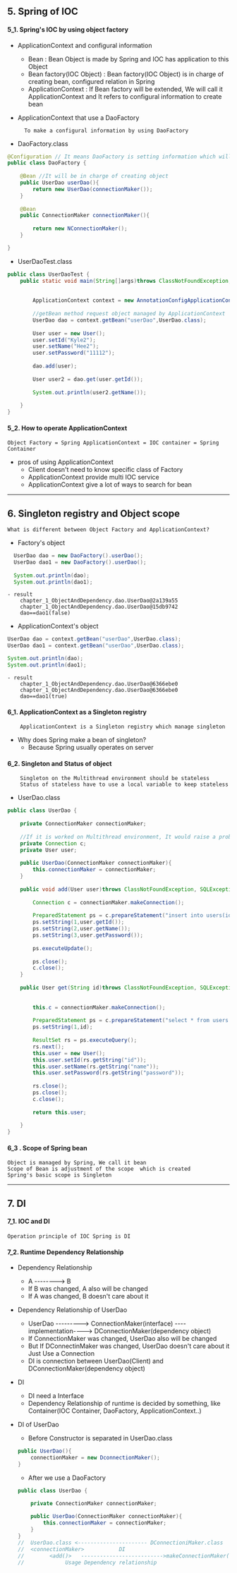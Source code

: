 ## 5. Spring of IOC

#### 5_1. Spring's IOC by using object factory

* ApplicationContext and configural information

  - Bean : Bean Object is made by Spring and IOC has application to this Object
  - Bean factory(IOC Object) : Bean factory(IOC Object) is in charge of creating bean, configured relation in Spring
  - ApplicationContext : If Bean factory  will be extended, We will call it ApplicationContext and It refers to configural information to create bean

* ApplicationContext that use a DaoFactory

        To make a configural information by using DaoFactory


* DaoFactory.class

~~~java
@Configuration // It means DaoFactory is setting information which will be used by ApplicationContext
public class DaoFactory {
	
	@Bean //It will be in charge of creating object
	public UserDao userDao(){
		return new UserDao(connectionMaker()); 
	}
	
	@Bean
	public ConnectionMaker connectionMaker(){
		
		return new NConnectionMaker();
	}

}
~~~

* UserDaoTest.class

~~~java
public class UserDaoTest {
	public static void main(String[]args)throws ClassNotFoundException, SQLException{
		
		
		ApplicationContext context = new AnnotationConfigApplicationContext(DaoFactory.class);
		
		//getBean method request object managed by ApplicationContext 
		UserDao dao = context.getBean("userDao",UserDao.class);
		
		User user = new User();
		user.setId("Kyle2");
		user.setName("Hee2");
		user.setPassword("11112");
		
		dao.add(user);
		
		User user2 = dao.get(user.getId());
		
		System.out.println(user2.getName());
	
	}
}
~~~

#### 5_2. How to operate ApplicationContext

    Object Factory = Spring ApplicationContext = IOC container = Spring Container

* pros of using ApplicationContext
  - Client doesn't need to know specific class of Factory
  - ApplicationContext provide multi IOC service 
  - ApplicationContext give a lot of ways to search for bean

<hr>

## 6. Singleton registry and Object scope

	What is different between Object Factory and ApplicationContext?

* Factory's object 
~~~java
  UserDao dao = new DaoFactory().userDao();
  UserDao dao1 = new DaoFactory().userDao();
  
  System.out.println(dao);
  System.out.println(dao1);
~~~
	- result
		chapter_1_ObjectAndDependency.dao.UserDao@2a139a55
		chapter_1_ObjectAndDependency.dao.UserDao@15db9742
		dao==dao1(false)
	
	
* ApplicationContext's object

~~~java
UserDao dao = context.getBean("userDao",UserDao.class);
UserDao dao1 = context.getBean("userDao",UserDao.class);

System.out.println(dao);
System.out.println(dao1);
~~~
	- result
		chapter_1_ObjectAndDependency.dao.UserDao@6366ebe0
		chapter_1_ObjectAndDependency.dao.UserDao@6366ebe0
		dao==dao1(true)

#### 6_1. ApplicationContext as a Singleton registry

		ApplicationContext is a Singleton registry which manage singleton

* Why does Spring make a bean of singleton?
	- Because Spring usually operates on server

#### 6_2. Singleton and Status of object

		Singleton on the Multithread environment should be stateless 
		Status of stateless have to use a local variable to keep stateless

* UserDao.class

~~~java
public class UserDao {
	
	private ConnectionMaker connectionMaker; 
	
	//If it is worked on Multithread environment, It would raise a problem 
	private Connection c;
	private User user;
	
	public UserDao(ConnectionMaker connectionMaker){
		this.connectionMaker = connectionMaker; 
	}
	
	public void add(User user)throws ClassNotFoundException, SQLException{
		
		Connection c = connectionMaker.makeConnection(); 
		
		PreparedStatement ps = c.prepareStatement("insert into users(id, name, password) values(?,?,?)");
		ps.setString(1,user.getId());
		ps.setString(2,user.getName());
		ps.setString(3,user.getPassword());
		
		ps.executeUpdate();
		
		ps.close();
		c.close();
	}
	
	public User get(String id)throws ClassNotFoundException, SQLException{
		
		
		this.c = connectionMaker.makeConnection();
		
		PreparedStatement ps = c.prepareStatement("select * from users where id = ?");
		ps.setString(1,id);
		
		ResultSet rs = ps.executeQuery();
		rs.next();
		this.user = new User();
		this.user.setId(rs.getString("id"));
		this.user.setName(rs.getString("name"));
		this.user.setPassword(rs.getString("password"));
		
		rs.close();
		ps.close();
		c.close();
		
		return this.user;
		
	}
}

~~~

#### 6_3 . Scope of Spring bean

	Object is managed by Spring, We call it bean
	Scope of Bean is adjustment of the scope  which is created
	Spring's basic scope is Singleton
	

<hr>

## 7. DI

#### 7_1. IOC and DI

	Operation principle of IOC Spring is DI
	
#### 7_2. Runtime Dependency Relationship

* Dependency Relationship
	- A --------> B
	- If B was changed, A also will be changed 
	- If A was changed, B doesn't care about it 

* Dependency Relationship of UserDao
	- UserDao ---------> ConnectionMaker(interface) ----implementation----> DConnectionMaker(dependency object)
	- If ConnectionMaker was changed, UserDao also will be changed
	- But If DConnectinMaker was changed, UserDao doesn't care about it Just Use a Connection
	- DI is connection between UserDao(Client) and DConnectionMaker(dependency object) 

* DI
	- DI need a Interface 
	- Dependency Relationship of runtime is decided by something, like Container(IOC Container, DaoFactory, ApplicationContext..)

* DI of UserDao

	- Before Constructor is separated in UserDao.class
	~~~java
	public UserDao(){
		connectionMaker = new DconnectionMaker();
	}
	~~~

	- After we use a DaoFactory
	~~~java
	public class UserDao {
	
		private ConnectionMaker connectionMaker; 
		
		public UserDao(ConnectionMaker connectionMaker){
			this.connectionMaker = connectionMaker; 
		}
	}
	//	UserDao.class <---------------------- DConnectioniMaker.class
	//  <connectionMaker>	        DI
	//        <add()>   -------------------------->makeConnectionMaker()
	//	           Usage Dependency relationship
	~~~
	

